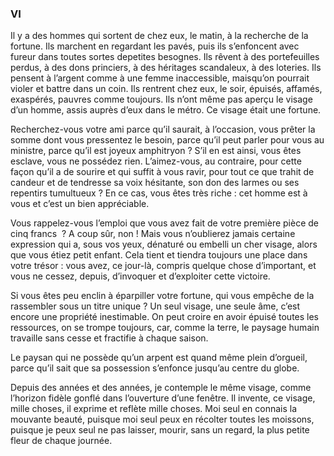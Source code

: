 ### VI

Il y a des hommes qui sortent de chez eux, le matin, à la recherche de la fortune. Ils marchent en regardant les pavés, puis ils s’enfoncent avec fureur dans toutes sortes depetites besognes. Ils rêvent à des portefeuilles perdus, à des dons princiers, à des héritages scandaleux, à des loteries. Ils pensent à l’argent comme à une femme inaccessible, maisqu’on pourrait violer et battre dans un coin. Ils rentrent chez eux, le soir, épuisés, affamés, exaspérés, pauvres comme toujours. Ils n’ont même pas aperçu le visage d’un homme, assis auprès d’eux dans le métro. Ce visage était une fortune.

Recherchez-vous votre ami parce qu’il saurait, à l’occasion, vous prêter la somme dont vous pressentez le besoin, parce qu’il peut parler pour vous au ministre, parce qu’il est joyeux amphitryon ? S’il en est ainsi, vous êtes esclave, vous ne possédez rien. L’aimez-vous, au contraire, pour cette façon qu’il a de sourire et qui suffit à vous ravir, pour tout ce que trahit de candeur et de tendresse sa voix hésitante, son don des larmes ou ses repentirs tumultueux ? En ce cas, vous êtes très riche : cet homme est à vous et c’est un bien appréciable.

Vous rappelez-vous l’emploi que vous avez fait de votre première pièce de cinq francs  ? A coup sûr, non ! Mais vous n’oublierez jamais certaine expression qui a, sous vos yeux, dénaturé ou embelli un cher visage, alors que vous étiez petit enfant. Cela tient et tiendra toujours une place dans votre trésor : vous avez, ce jour-là, compris quelque chose d’important, et vous ne cessez, depuis, d’invoquer et d’exploiter cette victoire.

Si vous êtes peu enclin à éparpiller votre fortune, qui vous empêche de la rassembler sous un titre unique ? Un seul visage, une seule âme, c’est encore une propriété inestimable. On peut croire en avoir épuisé toutes les ressources, on se trompe toujours, car, comme la terre, le paysage humain travaille sans cesse et fractifie à chaque saison.

Le paysan qui ne possède qu’un arpent est quand même plein d’orgueil, parce qu’il sait que sa possession s’enfonce jusqu’au centre du globe.

Depuis des années et des années, je contemple le même visage, comme l’horizon fidèle gonflé dans l’ouverture d’une fenêtre. Il invente, ce visage, mille choses, il exprime et reflète mille choses. Moi seul en connais la mouvante beauté, puisque moi seul peux en récolter toutes les moissons, puisque je peux seul ne pas laisser, mourir, sans un regard, la plus petite fleur de chaque journée.
